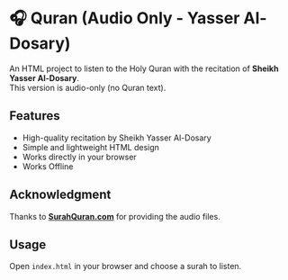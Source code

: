# 🎧 Quran (Audio Only - Yasser Al-Dosary)

An HTML project to listen to the Holy Quran with the recitation of **Sheikh Yasser Al-Dosary**.  
This version is audio-only (no Quran text).

## Features
- High-quality recitation by Sheikh Yasser Al-Dosary  
- Simple and lightweight HTML design  
- Works directly in your browser
- Works Offline  

## Acknowledgment
Thanks to **[SurahQuran.com](https://surahquran.com/)** for providing the audio files.  

## Usage
Open `index.html` in your browser and choose a surah to listen.  
